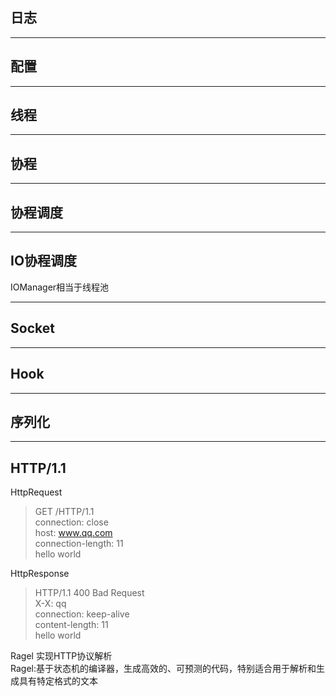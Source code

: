 ## 日志

---

## 配置

---

## 线程

---

## 协程

---

## 协程调度

---

## IO协程调度

IOManager相当于线程池


---

## Socket

---

## Hook

---

## 序列化

---

## HTTP/1.1

HttpRequest

> GET /HTTP/1.1  
> connection: close  
> host: www.qq.com  
> connection-length: 11  
> hello world

HttpResponse

> HTTP/1.1 400 Bad Request  
> X-X: qq  
> connection: keep-alive  
> content-length: 11  
> hello world

Ragel 实现HTTP协议解析  
Ragel:基于状态机的编译器，生成高效的、可预测的代码，特别适合用于解析和生成具有特定格式的文本  

